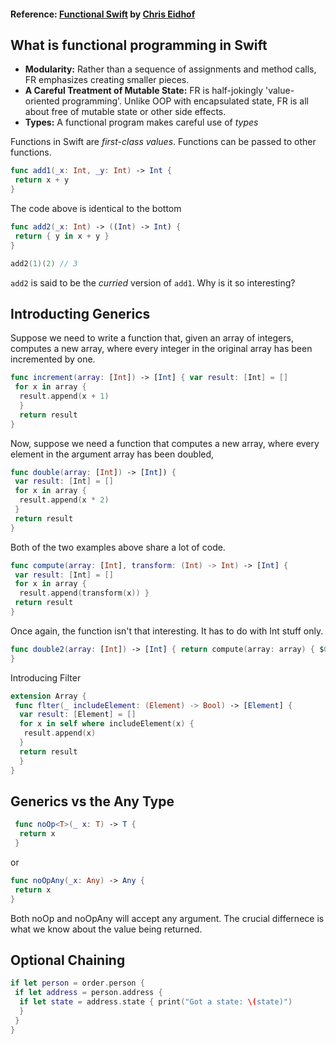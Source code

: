 #### Reference: [Functional Swift](https://www.objc.io/books/functional-swift/) by [Chris Eidhof](https://twitter.com/chriseidhof)

## What is functional programming in Swift
 * **Modularity:** Rather than a sequence of assignments and method calls, FR emphasizes creating smaller pieces. 
 * **A Careful Treatment of Mutable State:** FR is half-jokingly 'value-oriented programming'. Unlike OOP with encapsulated state, FR is all about free of mutable state or other side effects. 
 * **Types:** A functional program makes careful use of *types*

Functions in Swift are *first-class values*. Functions can be passed to other functions. 

```swift
func add1(_x: Int, _y: Int) -> Int {
 return x + y
}

```
The code above is identical to the bottom 

```swift
func add2(_x: Int) -> ((Int) -> Int) {
 return { y in x + y }
}

add2(1)(2) // 3

```
`add2` is said to be the *curried* version of `add1`. Why is it so interesting? 

## Introducting Generics
Suppose we need to write a function that, given an array of integers, computes a new array, where every integer in the original array has been incremented by one. 

```swift
func increment(array: [Int]) -> [Int] { var result: [Int] = []
 for x in array {
  result.append(x + 1) 
  }
  return result 
}
```

Now, suppose we need a function that computes a new array, where every element in the argument array has been doubled, 

```swift
func double(array: [Int]) -> [Int]) {
 var result: [Int] = []
 for x in array {
  result.append(x * 2)
 }
 return result 
}
```

Both of the two examples above share a lot of code. 

```swift
func compute(array: [Int], transform: (Int) -> Int) -> [Int] { 
 var result: [Int] = []
 for x in array {
  result.append(transform(x)) }
 return result 
}
```

Once again, the function isn't that interesting. It has to do with Int stuff only. 

```swift
func double2(array: [Int]) -> [Int] { return compute(array: array) { $0 * 2 }
}
```

Introducing Filter

```swift
extension Array {
 func flter(_ includeElement: (Element) -> Bool) -> [Element] {
  var result: [Element] = []
  for x in self where includeElement(x) {
   result.append(x) 
  }
  return result 
  }
}
```

## Generics vs the Any Type
```swift
 func noOp<T>(_ x: T) -> T {
  return x 
 }
```
or 
```swift
func noOpAny(_x: Any) -> Any {
 return x
}
```
Both noOp and noOpAny will accept any argument. The crucial differnece is what we know about the value being returned. 


## Optional Chaining
```swift
if let person = order.person {
 if let address = person.address {
  if let state = address.state { print("Got a state: \(state)")
  }
 }
}
```















